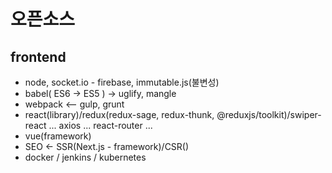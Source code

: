 # 오픈소스

## frontend

- node, socket.io - firebase, immutable.js(불변성)
- babel( ES6 -> ES5 ) -> uglify, mangle
- webpack <-- gulp, grunt
- react(library)/redux(redux-sage, redux-thunk, @reduxjs/toolkit)/swiper-react ... axios ... react-router ...
- vue(framework)
- SEO <- SSR(Next.js - framework)/CSR()
- docker / jenkins / kubernetes
